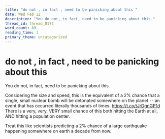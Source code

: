 ```yaml
---
title: "do not , in fact , need to be panicking about this "
date: Wed Feb 12
description: "You do not, in fact, need to be panicking about this."
thread_id: thread_0173
word_count: 89
reading_time: 1
primary_theme: uncategorized
---
```


# do not , in fact , need to be panicking about this 

You do not, in fact, need to be panicking about this.

Considering the size and speed, this is the equivalent of a 2% chance that a single, small nuclear bomb will be detonated somewhere on the planet -- an event that has occurred literally thousands of times. https://t.co/tJrDgnGP1d There is a very, very, VERY small chance of this both hitting the Earth at all, AND hitting a population center.

Treat this like scientists predicting a 2% chance of a large earthquake happening somewhere on earth a decade from now.